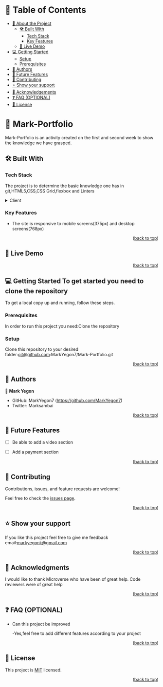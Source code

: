 # 📗 Table of Contents

- [📖 About the Project](#about-project)
  - [🛠 Built With](#built-with)
    - [Tech Stack](#tech-stack)
    - [Key Features](#key-features)
  - [🚀 Live Demo](#live-demo)
- [💻 Getting Started](#getting-started)
  - [Setup](#setup)
  - [Prerequisites](#prerequisites)
- [👥 Authors](#authors)
- [🔭 Future Features](#future-features)
- [🤝 Contributing](#contributing)
- [⭐️ Show your support](#support)
- [🙏 Acknowledgements](#acknowledgements)
- [❓ FAQ (OPTIONAL)](#faq)
- [📝 License](#license)


# 📖 Mark-Portfolio <a name="about-project"></a>

Mark-Portfolio is an activity created on the first and second week to show the knowledge we have grasped.

## 🛠 Built With <a name="built-with"></a>

### Tech Stack <a name="tech-stack"></a>

The project is to determine the basic knowledge one has in git,HTML5,CSS,CSS Grid,flexbox and Linters

<details>
  <summary>Client</summary>
  <ul>
    <li>HTML5</li>
    <li>CSS</li>
    <li>Flexbox</li>
    <li>CSS Grid</li>
    <li>Figma</li>
  </ul>
</details>


### Key Features <a name="key-features"></a>

- The site is responsive to mobile screens(375px) and desktop screens(768px)

<p align="right">(<a href="#readme-top">back to top</a>)</p>


## 🚀 Live Demo <a name="live-demo"></a>



<p align="right">(<a href="#readme-top">back to top</a>)</p>


## 💻 Getting Started <a name="getting-started">To get started you need to clone the repository</a>

To get a local copy up and running, follow these steps.

### Prerequisites

In order to run this project you need:Clone the repository

### Setup

Clone this repository to your desired folder:git@github.com:MarkYegon7/Mark-Portfolio.git

<p align="right">(<a href="#readme-top">back to top</a>)</p>


## 👥 Authors <a name="authors"></a>

👤 **Mark Yegon**

- GitHub: MarkYegon7 (https://github.com/MarkYegon7)
- Twitter: Marksambai

<p align="right">(<a href="#readme-top">back to top</a>)</p>


## 🔭 Future Features <a name="future-features"></a>

- [ ] Be able to add a video section

- [ ] Add a payment section

<p align="right">(<a href="#readme-top">back to top</a>)</p>


## 🤝 Contributing <a name="contributing"></a>

Contributions, issues, and feature requests are welcome!

Feel free to check the [issues page](../../issues/).

<p align="right">(<a href="#readme-top">back to top</a>)</p>


## ⭐️ Show your support <a name="support"></a>

If you like this project feel free to give me feedback email:markyegonk@gmail.com

<p align="right">(<a href="#readme-top">back to top</a>)</p>

## 🙏 Acknowledgments <a name="acknowledgements"></a>

I would like to thank Microverse who have been of great help.
Code reviewers were of great help

<p align="right">(<a href="#readme-top">back to top</a>)</p>

## ❓ FAQ (OPTIONAL) <a name="faq"></a>

- Can this project be improved

  -Yes,feel free to add different features according to your project

<p align="right">(<a href="#readme-top">back to top</a>)</p>

## 📝 License <a name="license"></a>

This project is [MIT](https://github.com/MarkYegon7/Mark-Portfolio/blob/c3fe8cf4da98f16d1493b08de6d87fe5e76307bc/LICENSE.md) licensed.

<p align="right">(<a href="#readme-top">back to top</a>)</p>

